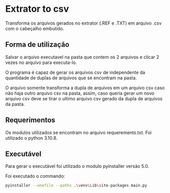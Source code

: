# Extrator to csv
Transforma os arquivos gerados no extrator (.REF e .TXT) em arquivo .csv com o cabeçalho embutido.
## Forma de utilização
Salvar o arquivo executavel na pasta que contem os 2 arquivos e clicar 2 vezes no arquivo para executa-lo.

O programa é capaz de gerar os arquivos csv de independente da quantidade de duplas de arquivos que se encontram na pasta.

O arquivo somente transforma a dupla de arquivos em um arquivo csv caso não haja outro arquivo csv na pasta, assim, caso queria gerar um novo arquivo csv deve se tirar o ultimo arquivo csv gerado da dupla de arquivos da pasta.
## Requerimentos 
Os modulos utilizados se encontram no arquivo requerements.txt.
Foi utilizado o python 3.10.8.
## Executável
Para gerar o executável foi utilizado o modulo pyinstaller versão 5.0.

Foi executado o commando:
``` Bash
pyinstaller --onefile --paths .\venv\Lib\site-packages main.py
```